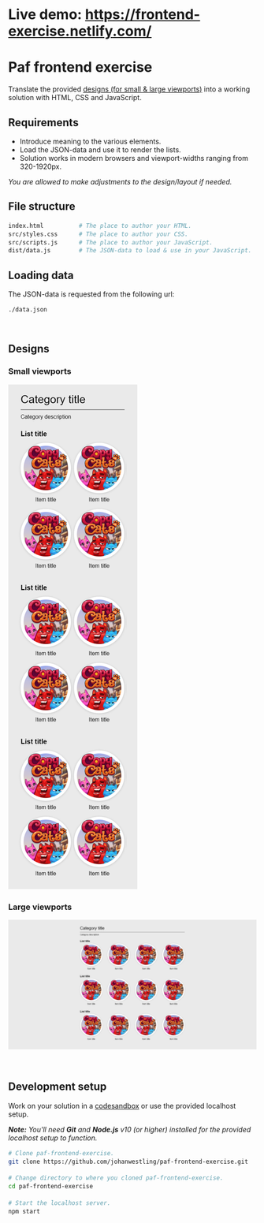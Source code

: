 # Live demo: https://frontend-exercise.netlify.com/


# Paf frontend exercise

Translate the provided [designs (for small & large viewports)](#designs) into a working solution with HTML, CSS and JavaScript.

## Requirements

- Introduce meaning to the various elements.
- Load the JSON-data and use it to render the lists.
- Solution works in modern browsers and viewport-widths ranging from 320-1920px.

_You are allowed to make adjustments to the design/layout if needed._

## File structure

```bash
index.html          # The place to author your HTML.
src/styles.css      # The place to author your CSS.
src/scripts.js      # The place to author your JavaScript.
dist/data.js        # The JSON-data to load & use in your JavaScript.
```

## Loading data

The JSON-data is requested from the following url:
```
./data.json
```

<br id="designs">

## Designs

### Small viewports

![Small viewports](./design/small-viewports.png)

### Large viewports

![Large viewports](./design/large-viewports.png)

<br id="development-setup">

## Development setup

Work on your solution in a [codesandbox](https://codesandbox.io/s/github/johanwestling/paf-frontend-exercise/tree/master/?fontsize=14&hidenavigation=1&theme=dark) or use the provided localhost setup.

_**Note:** You'll need **Git** and **Node.js** v10 (or higher) installed for the provided localhost setup to function._

```bash
# Clone paf-frontend-exercise.
git clone https://github.com/johanwestling/paf-frontend-exercise.git

# Change directory to where you cloned paf-frontend-exercise.
cd paf-frontend-exercise

# Start the localhost server.
npm start
```

